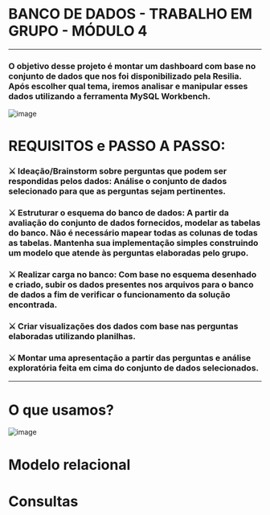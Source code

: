 # BANCO DE DADOS - TRABALHO EM GRUPO - MÓDULO 4
<hr>
<h3>O objetivo desse projeto é montar um dashboard com base no conjunto de dados que nos foi disponibilizado pela Resilia. Após escolher qual tema, iremos analisar e manipular esses dados utilizando a ferramenta MySQL Workbench.</h3>


![image](https://user-images.githubusercontent.com/56053290/214435493-51f54bef-c818-4508-a72e-7f87470e95bd.png)


<h1>REQUISITOS e PASSO A PASSO:</h1>

 <h3>⚔️ Ideação/Brainstorm sobre perguntas que podem ser respondidas pelos dados: Análise o conjunto de dados selecionado para que as perguntas sejam pertinentes.
 
 <h3>⚔️ Estruturar o esquema do banco de dados: A partir da avaliação do conjunto de dados fornecidos, modelar as tabelas do banco. Não é necessário mapear todas as colunas de todas  as tabelas. Mantenha sua implementação simples construindo um modelo que atende às perguntas elaboradas pelo grupo.
 
 <h3>⚔️ Realizar carga no banco: Com base no esquema desenhado e criado, subir os dados presentes nos arquivos para o banco de dados a fim de verificar o funcionamento da solução encontrada.
 
 <h3>⚔️ Criar visualizações dos dados com base nas perguntas elaboradas utilizando planilhas.
 
 <h3>⚔️ Montar uma apresentação a partir das perguntas e análise exploratória feita em cima do conjunto de dados selecionados.
  
<hr>
  
  <h1>O que usamos?</h1>

  ![image](https://user-images.githubusercontent.com/56053290/214438247-3c09ed5a-d230-450a-85ca-9876240495db.png)
  
  
  
  
  <h1>Modelo relacional</h1>
  
  
  
  
  <h1>Consultas</h1>
